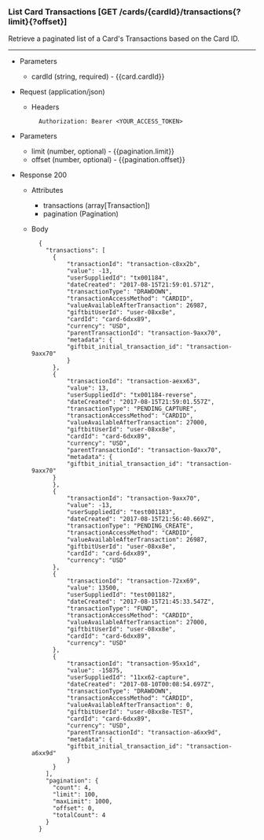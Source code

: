 ### List Card Transactions [GET /cards/{cardId}/transactions{?limit}{?offset}]
Retrieve a paginated list of a Card's Transactions based on the Card ID.

---
+ Parameters
    + cardId (string, required) - {{card.cardId}}

+ Request (application/json)
    + Headers
    
            Authorization: Bearer <YOUR_ACCESS_TOKEN>

+ Parameters
    + limit (number, optional) - {{pagination.limit}}
    + offset (number, optional) - {{pagination.offset}}
    
+ Response 200
    + Attributes
        + transactions (array[Transaction])
        + pagination (Pagination)

    + Body
    
            {
              "transactions": [
                {
                    "transactionId": "transaction-c8xx2b",
                    "value": -13,
                    "userSuppliedId": "tx001184",
                    "dateCreated": "2017-08-15T21:59:01.571Z",
                    "transactionType": "DRAWDOWN",
                    "transactionAccessMethod": "CARDID",
                    "valueAvailableAfterTransaction": 26987,
                    "giftbitUserId": "user-08xx8e",
                    "cardId": "card-6dxx89",
                    "currency": "USD",
                    "parentTransactionId": "transaction-9axx70",
                    "metadata": {
                    "giftbit_initial_transaction_id": "transaction-9axx70"
                    }
                },
                {
                    "transactionId": "transaction-aexx63",
                    "value": 13,
                    "userSuppliedId": "tx001184-reverse",
                    "dateCreated": "2017-08-15T21:59:01.557Z",
                    "transactionType": "PENDING_CAPTURE",
                    "transactionAccessMethod": "CARDID",
                    "valueAvailableAfterTransaction": 27000,
                    "giftbitUserId": "user-08xx8e",
                    "cardId": "card-6dxx89",
                    "currency": "USD",
                    "parentTransactionId": "transaction-9axx70",
                    "metadata": {
                    "giftbit_initial_transaction_id": "transaction-9axx70"
                }
                },
                {
                    "transactionId": "transaction-9axx70",
                    "value": -13,
                    "userSuppliedId": "test001183",
                    "dateCreated": "2017-08-15T21:56:40.669Z",
                    "transactionType": "PENDING_CREATE",
                    "transactionAccessMethod": "CARDID",
                    "valueAvailableAfterTransaction": 26987,
                    "giftbitUserId": "user-08xx8e",
                    "cardId": "card-6dxx89",
                    "currency": "USD"
                },
                {
                    "transactionId": "transaction-72xx69",
                    "value": 13500,
                    "userSuppliedId": "test001182",
                    "dateCreated": "2017-08-15T21:45:33.547Z",
                    "transactionType": "FUND",
                    "transactionAccessMethod": "CARDID",
                    "valueAvailableAfterTransaction": 27000,
                    "giftbitUserId": "user-08xx8e",
                    "cardId": "card-6dxx89",
                    "currency": "USD"
                },
                {
                    "transactionId": "transaction-95xx1d",
                    "value": -15875,
                    "userSuppliedId": "11xx62-capture",
                    "dateCreated": "2017-08-10T00:08:54.697Z",
                    "transactionType": "DRAWDOWN",
                    "transactionAccessMethod": "CARDID",
                    "valueAvailableAfterTransaction": 0,
                    "giftbitUserId": "user-08xx8e-TEST",
                    "cardId": "card-6dxx89",
                    "currency": "USD",
                    "parentTransactionId": "transaction-a6xx9d",
                    "metadata": {
                    "giftbit_initial_transaction_id": "transaction-a6xx9d"
                    }
                }
              ],
              "pagination": {
                "count": 4,
                "limit": 100,
                "maxLimit": 1000,
                "offset": 0,
                "totalCount": 4
              }
            }